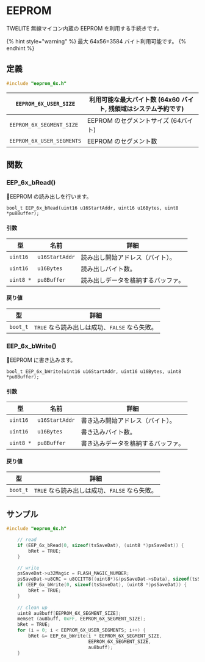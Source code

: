 # EEPROM

TWELITE 無線マイコン内蔵の EEPROM を利用する手続きです。

{% hint style="warning" %}
最大 64x56=3584 バイト利用可能です。
{% endhint %}

## 定義

```c
#include "eeprom_6x.h"
```

| `EEPROM_6X_USER_SIZE`     | 利用可能な最大バイト数 (64x60 バイト, 残領域はシステム予約です) |
| ------------------------- | ------------------------------------- |
| `EEPROM_6X_SEGMENT_SIZE`  | EEPROM のセグメントサイズ (64バイト)              |
| `EEPROM_6X_USER_SEGMENTS` | EEPROM のセグメント数                        |

## 関数

### EEP\_6x_bRead()

EEPROM の読み出しを行います。

```
bool_t EEP_6x_bRead(uint16 u16StartAddr, uint16 u16Bytes, uint8 *pu8Buffer);
```

#### 引数

| 型         | 名前             | 詳細                |
| --------- | -------------- | ----------------- |
| `uint16`  | `u16StartAddr` | 読み出し開始アドレス（バイト）。  |
| `uint16`  | `u16Bytes`     | 読み出しバイト数。         |
| `uint8 *` | `pu8Buffer`    | 読み出しデータを格納するバッファ。 |

#### 戻り値

| 型        | 詳細                             |
| -------- | ------------------------------ |
| `boot_t` | `TRUE` なら読み出しは成功、`FALSE` なら失敗。 |



### EEP\_6x_bWrite()

EEPROM に書き込みます。

```
bool_t EEP_6x_bWrite(uint16 u16StartAddr, uint16 u16Bytes, uint8 *pu8Buffer);
```

#### 引数

| 型         | 名前             | 詳細                |
| --------- | -------------- | ----------------- |
| `uint16`  | `u16StartAddr` | 書き込み開始アドレス（バイト）。  |
| `uint16`  | `u16Bytes`     | 書き込みバイト数。         |
| `uint8 *` | `pu8Buffer`    | 書き込みデータを格納するバッファ。 |

#### 戻り値

| 型        | 詳細                             |
| -------- | ------------------------------ |
| `boot_t` | `TRUE` なら読み出しは成功、`FALSE` なら失敗。 |

## サンプル

```c
#include "eeprom_6x.h"

    // read
    if (EEP_6x_bRead(0, sizeof(tsSaveDat), (uint8 *)psSaveDat)) {
    	bRet = TRUE;
    }

    // write
	psSaveDat->u32Magic = FLASH_MAGIC_NUMBER;
	psSaveDat->u8CRC = u8CCITT8((uint8*)&(psSaveDat->sData), sizeof(tsSaveDat));
	if (EEP_6x_bWrite(0, sizeof(tsSaveDat), (uint8 *)psSaveDat)) {
		bRet = TRUE;
	}
	
    // clean up
    uint8 au8buff[EEPROM_6X_SEGMENT_SIZE];
    memset (au8buff, 0xFF, EEPROM_6X_SEGMENT_SIZE);
    bRet = TRUE;
    for (i = 0; i < EEPROM_6X_USER_SEGMENTS; i++) {
		bRet &= EEP_6x_bWrite(i * EEPROM_6X_SEGMENT_SIZE,
		                      EEPROM_6X_SEGMENT_SIZE,
		                      au8buff);
    }
```

